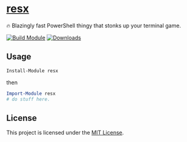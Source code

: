 ﻿
# [resx](https://www.powershellgallery.com/packages/resx)

🔥 Blazingly fast PowerShell thingy that stonks up your terminal game.

[![Build Module](https://github.com/chadnpc/resx/actions/workflows/build_module.yaml/badge.svg)](https://github.com/chadnpc/resx/actions/workflows/build_module.yaml)
[![Downloads](https://img.shields.io/powershellgallery/dt/resx.svg?style=flat&logo=powershell&color=blue)](https://www.powershellgallery.com/packages/resx)

## Usage

```PowerShell
Install-Module resx
```

then

```PowerShell
Import-Module resx
# do stuff here.
```

## License

This project is licensed under the [MIT License](LICENSE).
